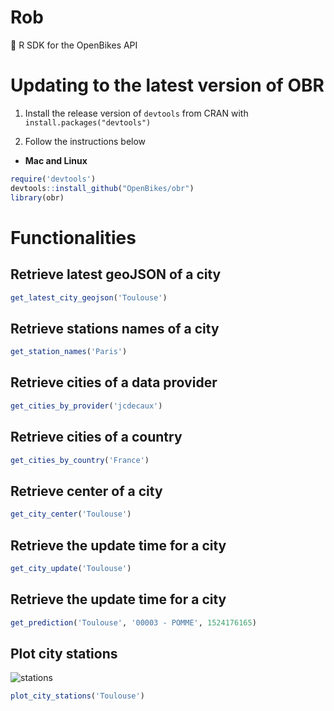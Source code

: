 # Rob
:ghost: R SDK for the OpenBikes API

# Updating to the latest version of OBR

1. Install the release version of `devtools` from CRAN with `install.packages("devtools")`

2. Follow the instructions below

* **Mac and Linux**

```r
require('devtools')
devtools::install_github("OpenBikes/obr")
library(obr)
```

# Functionalities

## Retrieve latest geoJSON of a city

```r
get_latest_city_geojson('Toulouse')
```

## Retrieve stations names of a city

```r
get_station_names('Paris')
```

## Retrieve cities of a data provider

```r
get_cities_by_provider('jcdecaux')
```

## Retrieve cities of a country

```r
get_cities_by_country('France')
```

## Retrieve center of a city

```r
get_city_center('Toulouse')
```

## Retrieve the update time for a city

```r
get_city_update('Toulouse')

```
## Retrieve the update time for a city

```r
get_prediction('Toulouse', '00003 - POMME', 1524176165)
```

## Plot city stations

![stations](https://dl.dropboxusercontent.com/u/96300896/stations.gif)

```r
plot_city_stations('Toulouse')
```
